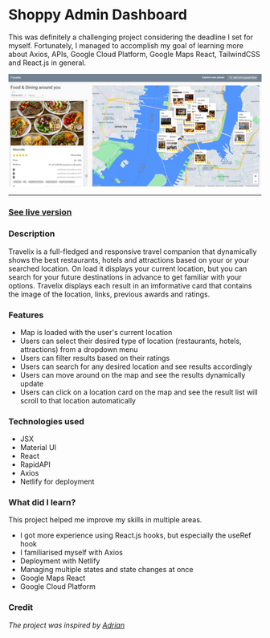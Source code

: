 # Shoppy Admin Dashboard

This was definitely a challenging project considering the deadline I set for myself. Fortunately, I managed to accomplish my goal of learning more about Axios, APIs, Google Cloud Platform, Google Maps React, TailwindCSS and React.js in general.

![Demo of travelix](travelix-demo.png)

---

### [See live version](https://travelix-app-ruben.netlify.app/)

### Description

Travelix is a full-fledged and responsive travel companion that dynamically shows the best restaurants, hotels and attractions based on your or your searched location. On load it displays your current location, but you can search for your future destinations in advance to get familiar with your options. Travelix displays each result in an imformative card that contains the image of the location, links, previous awards and ratings.

### Features

- Map is loaded with the user's current location
- Users can select their desired type of location (restaurants, hotels, attractions) from a dropdown menu
- Users can filter results based on their ratings
- Users can search for any desired location and see results accordingly
- Users can move around on the map and see the results dynamically update
- Users can click on a location card on the map and see the result list will scroll to that location automatically

### Technologies used

- JSX
- Material UI
- React
- RapidAPI
- Axios
- Netlify for deployment

### What did I learn?

This project helped me improve my skills in multiple areas.

- I got more experience using React.js hooks, but especially the useRef hook
- I familiarised myself with Axios
- Deployment with Netlify
- Managing multiple states and state changes at once
- Google Maps React
- Google Cloud Platform

### Credit

_The project was inspired by [Adrian](https://www.completepathtojavascriptmastery.com/)_
